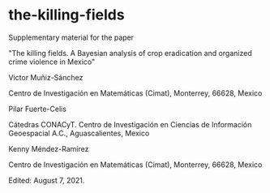 # the-killing-fields
Supplementary material for the paper 

"The killing fields. A Bayesian analysis of crop eradication and organized crime violence in Mexico"

Victor Muñiz-Sánchez 

Centro de Investigación en Matemáticas (Cimat), Monterrey, 66628, Mexico

Pilar Fuerte-Celis

Cátedras CONACyT. Centro de Investigación en Ciencias de Información Geoespacial A.C., Aguascalientes, Mexico

Kenny Méndez-Ramírez

Centro de Investigación en Matemáticas (Cimat), Monterrey, 66628, Mexico

Edited: August 7, 2021.
